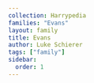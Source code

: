 ```yaml
---
collection: Harrypedia
families: "Evans"
layout: family
title: Evans
author: Luke Schierer
tags: ["family"]
sidebar:
  order: 1
---
```

